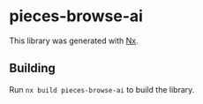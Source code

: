 # pieces-browse-ai

This library was generated with [Nx](https://nx.dev).

## Building

Run `nx build pieces-browse-ai` to build the library.
